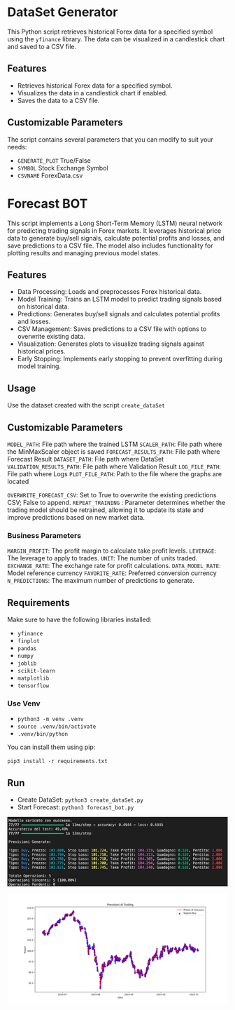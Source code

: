 # DataSet Generator

This Python script retrieves historical Forex data for a specified symbol using the `yfinance` library. 
The data can be visualized in a candlestick chart and saved to a CSV file.

## Features

- Retrieves historical Forex data for a specified symbol.
- Visualizes the data in a candlestick chart if enabled.
- Saves the data to a CSV file.

## Customizable Parameters

The script contains several parameters that you can modify to suit your needs:

- `GENERATE_PLOT` True/False
- `SYMBOL`  Stock Exchange Symbol
- `CSVNAME` ForexData.csv

# Forecast BOT

This script implements a Long Short-Term Memory (LSTM) neural network for predicting trading signals in Forex markets. It leverages historical price data to generate buy/sell signals, calculate potential profits and losses, and save predictions to a CSV file. The model also includes functionality for plotting results and managing previous model states.

## Features

- Data Processing: Loads and preprocesses Forex historical data.
- Model Training: Trains an LSTM model to predict trading signals based on historical data.
- Predictions: Generates buy/sell signals and calculates potential profits and losses.
- CSV Management: Saves predictions to a CSV file with options to overwrite existing data.
- Visualization: Generates plots to visualize trading signals against historical prices.
- Early Stopping: Implements early stopping to prevent overfitting during model training.

## Usage
Use the dataset created with the script `create_dataSet`

## Customizable Parameters

`MODEL_PATH`: File path where the trained LSTM
`SCALER_PATH`: File path where the MinMaxScaler object is saved
`FORECAST_RESULTS_PATH`: File path where Forecast Result
`DATASET_PATH`: File path where DataSet
`VALIDATION_RESULTS_PATH`: File path where Validation Result
`LOG_FILE_PATH`: File path where Logs
`PLOT_FILE_PATH`: Path to the file where the graphs are located

`OVERWRITE_FORECAST_CSV`: Set to True to overwrite the existing predictions CSV; False to append.
`REPEAT_TRAINING` : Parameter determines whether the trading model should be retrained, allowing it to update its state and improve predictions based on new market data.

### Business Parameters

`MARGIN_PROFIT`: The profit margin to calculate take profit levels.
`LEVERAGE`: The leverage to apply to trades.
`UNIT`: The number of units traded.
`EXCHANGE_RATE`: The exchange rate for profit calculations.
`DATA_MODEL_RATE`: Model reference currency
`FAVORITE_RATE`: Preferred conversion currency
`N_PREDICTIONS`: The maximum number of predictions to generate.

## Requirements

Make sure to have the following libraries installed:

- `yfinance`
- `finplot`
- `pandas`
- `numpy`
- `joblib`  
- `scikit-learn`  
- `matplotlib`  
- `tensorflow`  

### Use Venv

- `python3 -m venv .venv `
- `source .venv/bin/activate`
- `.venv/bin/python`

You can install them using pip:

`pip3 install -r requirements.txt`

## Run

- Create DataSet: `python3 create_dataSet.py`
- Start Forecast: `python3 forecast_bot.py`

![screenshot1](/Screenshot_1.jpg?raw=true)

![screenshot1](/Screenshot_2.jpg?raw=true)